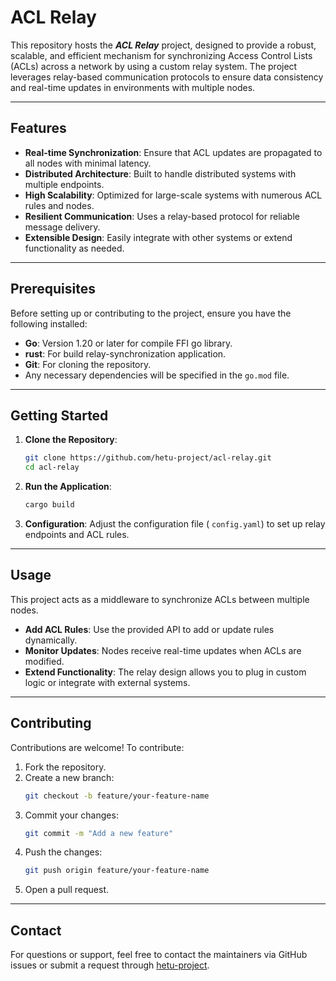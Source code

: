 
# ACL Relay

This repository hosts the ***ACL Relay*** project, designed to provide a robust, scalable, and efficient mechanism for synchronizing Access Control Lists (ACLs) across a network by using a custom relay system. The project leverages relay-based communication protocols to ensure data consistency and real-time updates in environments with multiple nodes.

---

## Features

- **Real-time Synchronization**: Ensure that ACL updates are propagated to all nodes with minimal latency.  
- **Distributed Architecture**: Built to handle distributed systems with multiple endpoints.  
- **High Scalability**: Optimized for large-scale systems with numerous ACL rules and nodes.  
- **Resilient Communication**: Uses a relay-based protocol for reliable message delivery.  
- **Extensible Design**: Easily integrate with other systems or extend functionality as needed.  

---

## Prerequisites

Before setting up or contributing to the project, ensure you have the following installed:  

- **Go**: Version 1.20 or later for compile FFI go library.
- **rust**: For build relay-synchronization application.
- **Git**: For cloning the repository.  
- Any necessary dependencies will be specified in the `go.mod` file.  

---

## Getting Started

1. **Clone the Repository**:
   ```bash
   git clone https://github.com/hetu-project/acl-relay.git
   cd acl-relay
   ```

2. **Run the Application**:
   ```bash
   cargo build
   ```

3. **Configuration**:
   Adjust the configuration file ( `config.yaml`) to set up relay endpoints and ACL rules.

---

## Usage

This project acts as a middleware to synchronize ACLs between multiple nodes.  

- **Add ACL Rules**: Use the provided API to add or update rules dynamically.  
- **Monitor Updates**: Nodes receive real-time updates when ACLs are modified.  
- **Extend Functionality**: The relay design allows you to plug in custom logic or integrate with external systems.  

---

## Contributing

Contributions are welcome! To contribute:  

1. Fork the repository.  
2. Create a new branch:
   ```bash
   git checkout -b feature/your-feature-name
   ```
3. Commit your changes:
   ```bash
   git commit -m "Add a new feature"
   ```
4. Push the changes:
   ```bash
   git push origin feature/your-feature-name
   ```
5. Open a pull request.  

---

## Contact

For questions or support, feel free to contact the maintainers via GitHub issues or submit a request through [hetu-project](https://github.com/hetu-project).  
